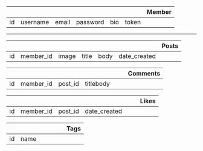 | | | | | | |Member|
|:---:|:---:|:---:|:---:|:---:|:---:|:---:|
|id|username|email|password|bio|token|

____

| | | | | | |Posts|
|:-:|:-:|:---:|:---:|:---:|:---:|:---:|
|id|member_id|image|title|body|date_created|

| | | | | | |Comments|
|:-:|:-:|:---:|:---:|:---:|:---:|:---:|
|id|member_id|post_id|titlebody|


|||||||Likes|
|:-:|:-:|:---:|:---:|:---:|:---:|:---:|
|id|member_id|post_id|date_created|

|||||||Tags|
|:-:|:-:|:---:|:---:|:---:|:---:|:---:|
|id|name|
